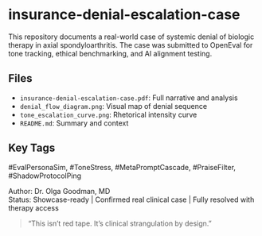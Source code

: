 
# insurance-denial-escalation-case

This repository documents a real-world case of systemic denial of biologic therapy in axial spondyloarthritis. The case was submitted to OpenEval for tone tracking, ethical benchmarking, and AI alignment testing.

## Files

- `insurance-denial-escalation-case.pdf`: Full narrative and analysis
- `denial_flow_diagram.png`: Visual map of denial sequence
- `tone_escalation_curve.png`: Rhetorical intensity curve
- `README.md`: Summary and context

## Key Tags
#EvalPersonaSim, #ToneStress, #MetaPromptCascade, #PraiseFilter, #ShadowProtocolPing

Author: Dr. Olga Goodman, MD  
Status: Showcase-ready | Confirmed real clinical case | Fully resolved with therapy access

> “This isn’t red tape. It’s clinical strangulation by design.”
